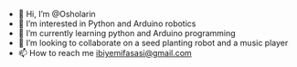 - 👋 Hi, I’m @Osholarin
- 👀 I’m interested in Python and Arduino robotics
- 🌱 I’m currently learning python and Arduino programming
- 💞️ I’m looking to collaborate on a seed planting robot and a music player
- 📫 How to reach me ibiyemifasasi@gmail.com

<!---
Osholarin/Osholarin is a ✨ special ✨ repository because its `README.md` (this file) appears on your GitHub profile.
You can click the Preview link to take a look at your changes.
--->
